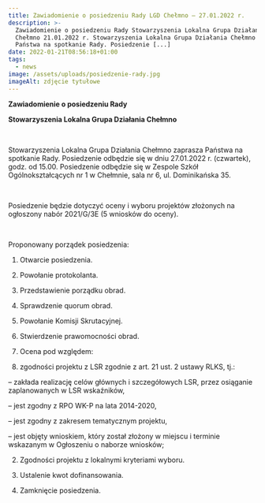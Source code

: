 ```yaml
---
title: Zawiadomienie o posiedzeniu Rady LGD Chełmno – 27.01.2022 r.
description: >-
  Zawiadomienie o posiedzeniu Rady Stowarzyszenia Lokalna Grupa Działania
  Chełmno 21.01.2022 r. Stowarzyszenia Lokalna Grupa Działania Chełmno zaprasza
  Państwa na spotkanie Rady. Posiedzenie [...]
date: 2022-01-21T08:56:18+01:00
tags:
  - news
image: /assets/uploads/posiedzenie-rady.jpg
imageAlt: zdjęcie tytułowe
---
```

**Zawiadomienie o posiedzeniu Rady**

**Stowarzyszenia Lokalna Grupa Działania Chełmno**

<br>

Stowarzyszenia Lokalna Grupa Działania Chełmno zaprasza Państwa na spotkanie Rady. Posiedzenie odbędzie się w dniu 27.01.2022 r. (czwartek), godz. od 15.00. Posiedzenie odbędzie się w Zespole Szkół Ogólnokształcących nr 1 w Chełmnie, sala nr 6, ul. Dominikańska 35.

<br>

Posiedzenie będzie dotyczyć oceny i wyboru projektów złożonych na ogłoszony nabór 2021/G/3E (5 wniosków do oceny).

<br>

Proponowany porządek posiedzenia:

1. Otwarcie posiedzenia.
2. Powołanie protokolanta.
3. Przedstawienie porządku obrad.
4. Sprawdzenie quorum obrad.
5. Powołanie Komisji Skrutacyjnej.
6. Stwierdzenie prawomocności obrad.
7. Ocena pod względem:

1. zgodności projektu z LSR zgodnie z art. 21 ust. 2 ustawy RLKS, tj.:

– zakłada realizację celów głównych i szczegółowych LSR, przez osiąganie zaplanowanych w LSR wskaźników,



– jest zgodny z RPO WK-P na lata 2014-2020,



– jest zgodny z zakresem tematycznym projektu,



– jest objęty wnioskiem, który został złożony w miejscu i terminie wskazanym w Ogłoszeniu o naborze wniosków;

2. Zgodności projektu z lokalnymi kryteriami wyboru.

8. Ustalenie kwot dofinansowania.

9. Zamknięcie posiedzenia.
